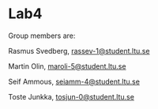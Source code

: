 # Lab4

Group members are:

Rasmus Svedberg, rassev-1@student.ltu.se

Martin Olin, maroli-5@student.ltu.se

Seif Ammous, seiamm-4@student.ltu.se

Toste Junkka, tosjun-0@student.ltu.se
